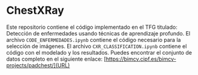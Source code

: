 # ChestXRay
Este repositorio contiene el código implementado en el TFG titulado: Detección de enfermedades usando técnicas de aprendizaje profundo.
El archivo `CODE_ENFERMEDADES.ipynb` contiene el código necesario para la selección de imágenes.
El archivo `CXR_CLASSIFICATION.ipynb` contiene el código con el modelado y los resultados.
Puedes encontrar el conjunto de datos completo en el siguiente enlace: [https://bimcv.cipf.es/bimcv-projects/padchest/](URL)
